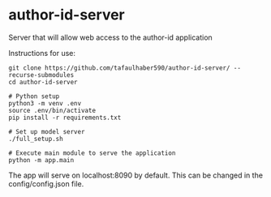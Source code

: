 # author-id-server
Server that will allow web access to the author-id application

Instructions for use:
```
git clone https://github.com/tafaulhaber590/author-id-server/ --recurse-submodules
cd author-id-server

# Python setup
python3 -m venv .env
source .env/bin/activate
pip install -r requirements.txt

# Set up model server
./full_setup.sh

# Execute main module to serve the application
python -m app.main
```

The app will serve on localhost:8090 by default. This can be changed in the config/config.json file.
